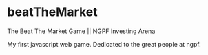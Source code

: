 # beatTheMarket
The Beat The Market Game || NGPF Investing Arena

My first javascript web game.  Dedicated to the great people at ngpf.
